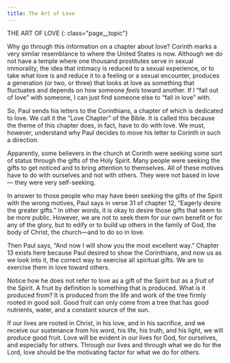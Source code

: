 ```yaml
---
title: The Art of Love
---
```

THE ART OF LOVE
{: class="page__topic"}

Why go through this information on a chapter about love? Corinth marks
a very similar resemblance to where the United States is now. Although we do
not have a temple where one thousand prostitutes serve in sexual immorality,
the idea that intimacy is reduced to a sexual experience, or to take what love is
and reduce it to a feeling or a sexual encounter, produces a generation (or two,
or three) that looks at love as something that fluctuates and depends on how
someone _feels_ toward another. If I “fall out of love” with someone, I can just
find someone else to “fall in love” with.

So, Paul sends his letters to the Corinthians, a chapter of which is dedicated
to love. We call it the “Love Chapter” of the Bible. It is called this because the
theme of this chapter does, in fact, have to do with love. We must, however,
understand why Paul decides to move his letter to Corinth in such a direction.

Apparently, some believers in the church at Corinth were seeking some
sort of status through the gifts of the Holy Spirit. Many people were seeking
the gifts to get noticed and to bring attention to themselves. All of these motives
have to do with ourselves and not with others. They were not based in love—
they were very self-seeking.

In answer to those people who may have been seeking the gifts of the Spirit
with the wrong motives, Paul says in verse 31 of chapter 12, “Eagerly desire
the greater gifts.” In other words, it is okay to desire those gifts that seem to be
more public. However, we are not to seek them for our own benefit or for any
of the glory, but to edify or to build up others in the family of God, the body of
Christ, the church—and to do so in love.

Then Paul says, “And now I will show you the most excellent way.”
Chapter 13 exists here because Paul desired to show the Corinthians, and now
us as we look into it, the correct way to exercise all spiritual gifts. We are to
exercise them in love toward others.

Notice how he does not refer to love as a gift of the Spirit but as a _fruit_
of the Spirit. A fruit by definition is something that is produced. What is it
produced from? It is produced from the life and work of the tree firmly rooted
in good soil. Good fruit can only come from a tree that has good nutrients,
water, and a constant source of the sun.

If our lives are rooted in Christ, in his love, and in his sacrifice, and we
receive our sustenance from his word, his life, his truth, and his light, we will
produce good fruit. Love will be evident in our lives for God, for ourselves, and
especially for others. Through our lives and through what we do for the Lord,
love should be the motivating factor for what we do for others.